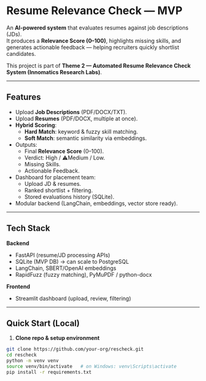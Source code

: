 # Resume Relevance Check — MVP

An **AI-powered system** that evaluates resumes against job descriptions (JDs).  
It produces a **Relevance Score (0–100)**, highlights missing skills, and generates actionable feedback — helping recruiters quickly shortlist candidates.

This project is part of **Theme 2 — Automated Resume Relevance Check System (Innomatics Research Labs)**.

---

## Features
- Upload **Job Descriptions** (PDF/DOCX/TXT).
- Upload **Resumes** (PDF/DOCX, multiple at once).
- **Hybrid Scoring**:
  - **Hard Match**: keyword & fuzzy skill matching.
  - **Soft Match**: semantic similarity via embeddings.
- Outputs:
  - Final **Relevance Score** (0–100).
  - Verdict: High / ⚠Medium / Low.
  - Missing Skills.
  - Actionable Feedback.
- Dashboard for placement team:
  - Upload JD & resumes.
  - Ranked shortlist + filtering.
  - Stored evaluations history (SQLite).
- Modular backend (LangChain, embeddings, vector store ready).

---

## Tech Stack
**Backend**
- FastAPI (resume/JD processing APIs)
- SQLite (MVP DB) → can scale to PostgreSQL
- LangChain, SBERT/OpenAI embeddings
- RapidFuzz (fuzzy matching), PyMuPDF / python-docx

**Frontend**
- Streamlit dashboard (upload, review, filtering)

---

## Quick Start (Local)

1. **Clone repo & setup environment**
```bash
git clone https://github.com/your-org/rescheck.git
cd rescheck
python -m venv venv
source venv/bin/activate   # on Windows: venv\Scripts\activate
pip install -r requirements.txt
